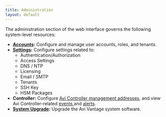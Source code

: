 ```yaml
---
title: Administration
layout: default
---
```

The administration section of the web interface governs the following system-level resources:

* **<a href="/docs/16.2.2/user-accounts">Accounts</a>:** Configure and manage user accounts, roles, and tenants.
* **<a href="/docs/16.2.2/administrative-settings">Settings</a>:** Configure settings related to:  
    * Authentication/Authorization
    * Access Settings
    * DNS / NTP
    * Licensing
    * Email / SMTP
    * Tenants
    * SSH Key
    * HSM Packages
* **Controller:** Configure <a href="/docs/16.2.2/avi-controller-analytics-page">Avi Controller management addresses</a>, and view Avi Controller-related <a href="/docs/16.2.2/avi-controller-events-log">events </a>and <a href="/docs/16.2.2/avi-controller-alerts-log">alerts</a>.
* **<a href="/docs/16.2.2/upgrading-the-vantage-software">System Upgrade</a>:** Upgrade the Avi Vantage system software.  